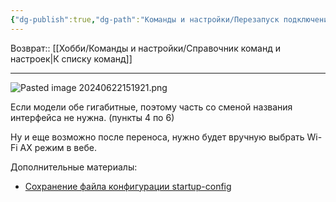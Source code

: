 ```yaml
---
{"dg-publish":true,"dg-path":"Команды и настройки/Перезапуск подключения bluetooth over usbip.md","permalink":"/komandy-i-nastrojki/perezapusk-podklyucheniya-bluetooth-over-usbip/"}
---
```


Возврат:: [[Хобби/Команды и настройки/Справочник команд и настроек\|К списку команд]]

---
![Pasted image 20240622151921.png](/img/user/%D0%98%D1%81%D1%85%D0%BE%D0%B4%D0%BD%D0%B8%D0%BA%D0%B8/Pasted%20image%2020240622151921.png)

Если модели обе гигабитные, поэтому часть со сменой названия интерфейса не нужна. (пункты 4 по 6)

Ну и еще возможно после переноса, нужно будет вручную выбрать Wi-Fi AX режим в вебе.

Дополнительные материалы:
- [Сохранение файла конфигурации startup-config](https://help.keenetic.com/hc/ru/articles/360000575200-Сохранение-файла-конфигурации-startup-config)